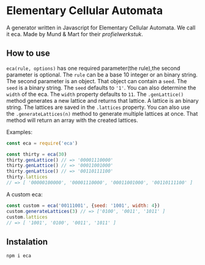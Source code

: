 # Elementary Cellular Automata
A generator written in Javascript for Elementary Cellular Automata. We call it eca. Made by Mund & Mart for their *profielwerkstuk*.

## How to use
`eca(rule, options)` has one required parameter(the rule),the second parameter is optional.
The `rule` can be a base 10 integer or an binary string. The second parameter is an object.
That object can contain a `seed`. The `seed` is a binary string.
The `seed` defaults to `'1'`. You can also determine the `width` of the eca.
The `width` property defaults to `11`.
The `.genLattice()` method generates a new lattice and returns that lattice. A lattice is an binary string. The lattices
are saved in the `.lattices` property. You can also use the `.generateLattices(n)` method to generate multiple lattices at once. That method will return an array with the created lattices.

Examples:
``` javascript
const eca = require('eca')

const thirty = eca(30)
thirty.genLattice() // => '00001110000'
thirty.genLattice() // => '00011001000'
thirty.genLattice() // => '00110111100'
thirty.lattices
// => [ '00000100000', '00001110000', '00011001000', '00110111100' ]
```
A custom eca:
``` javascript
const custom = eca('00111001', {seed: '1001', width: 4})
custom.generateLattices(3) // => ['0100', '0011', '1011' ]
custom.lattices
// => [ '1001', '0100', '0011', '1011' ]
```

## Instalation
```bash
npm i eca
```
